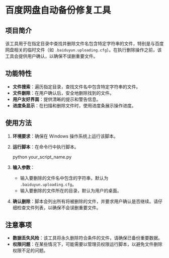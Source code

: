 # 百度网盘自动备份修复工具

## 项目简介

该工具用于在指定目录中查找并删除文件名包含特定字符串的文件，特别是与百度网盘相关的临时文件（如 `.baiduyun.uploading.cfg`）。在执行删除操作之前，该工具会提供用户确认，以确保不误删重要文件。

## 功能特性

- **文件搜索**：遍历指定目录，查找文件名中包含特定字符串的文件。
- **文件删除**：在用户确认后，安全地删除找到的文件。
- **用户友好界面**：提供清晰的提示和警告信息。
- **进度条显示**：在扫描和删除文件时，使用进度条展示操作进度。

## 使用方法

1. **环境要求**：确保在 Windows 操作系统上运行该脚本。

2. **运行脚本**：在命令行中执行脚本。

   python your_script_name.py

3. **输入参数**：

   - 输入要删除的文件名中包含的字符串，默认为 `.baiduyun.uploading.cfg`。
   - 输入要删除的文件所在的目录，默认为用户的桌面。

4. **确认删除**：脚本会列出所有将被删除的文件，并要求用户确认是否继续。请仔细检查文件列表，以确保不会误删重要文件。

## 注意事项

- **数据丢失风险**：该工具将永久删除符合条件的文件，请确保已备份重要数据。
- **权限问题**：在某些情况下，可能需要以管理员权限运行脚本，以避免文件删除权限不足的问题。

